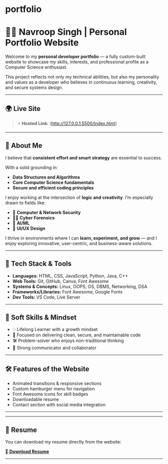 # portfolio
# 🧑‍💻 Navroop Singh | Personal Portfolio Website

Welcome to my **personal developer portfolio** — a fully custom-built website to showcase my skills, interests, and professional profile as a Computer Science enthusiast.

This project reflects not only my technical abilities, but also my personality and values as a developer who believes in continuous learning, creativity, and secure systems design.

---

## 🌍 Live Site

> ⚡ **Hosted Link:** (http://127.0.0.1:5500/index.html)  


---

## 📖 About Me

I believe that **consistent effort and smart strategy** are essential to success.

With a solid grounding in:
- **Data Structures and Algorithms**
- **Core Computer Science fundamentals**
- **Secure and efficient coding principles**

I enjoy working at the intersection of **logic and creativity**. I’m especially drawn to fields like:
- 🔐 **Computer & Network Security**
- 🕵️‍♂️ **Cyber Forensics**
- 🤖 **AI/ML**
- 🎨 **UI/UX Design**

I thrive in environments where I can **learn, experiment, and grow** — and I enjoy exploring innovative, user-centric, and business-aware solutions.

---

## 🧰 Tech Stack & Tools

- **Languages:** HTML, CSS, JavaScript, Python, Java, C++
- **Web Tools:** Git, GitHub, Canva, Font Awesome
- **Systems & Concepts:** Linux, OOPS, OS, DBMS, Networking, DSA
- **Frameworks/Libraries:** Font Awesome, Google Fonts
- **Dev Tools:** VS Code, Live Server

---

## 🧠 Soft Skills & Mindset

- 💡 Lifelong Learner with a growth mindset
- 🎯 Focused on delivering clean, secure, and maintainable code
- 🛠️ Problem-solver who enjoys non-traditional thinking
- 💬 Strong communicator and collaborator

---

## 🛠️ Features of the Website

- Animated transitions & responsive sections
- Custom hamburger menu for navigation
- Font Awesome icons for skill badges
- Downloadable resume
- Contact section with social media integration

---

---

## 📄 Resume

You can download my resume directly from the website:

📄 **[Download Resume](assets/RESUME_Navroop.pdf)**

---



